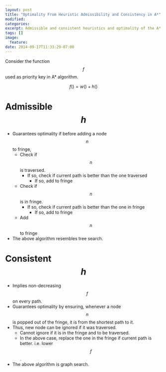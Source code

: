 ```yaml
---
layout: post
title: "Optimality From Heuristic Admissibility and Consistency in A*"
modified:
categories: 
excerpt: Admissible and consistent heuristics and optimality of the A* algorithm.
tags: []
image:
  feature:
date: 2014-09-17T11:33:29-07:00
---
```


Consider the function $$f$$ used as priority key in A* algorithm.

$$
f() = w() + h()
$$

# Admissible $$h$$

+ Guarantees optimality if before adding a node $$n$$ to fringe,
    + Check if $$n$$ is traversed.
        + If so, check if current path is better than the one traversed
            + If so, add to fringe
    + Check if $$n$$ is in fringe.
        + If so, check if current path is better than the one in fringe
            + If so, add to fringe
    + Add $$n$$ to fringe
+ The above algorithm resembles tree search.    
        
# Consistent $$h$$

+ Implies non-decreasing $$f$$ on every path.
+ Guarantees optimality by ensuring, whenever a node $$n$$ is popped out of the fringe, it is from the shortest path to it.
+ Thus, new node can be ignored if it was traversed.
    + Cannot ignore if it is in the fringe and to be traversed.
    + In the above case, replace the one in the fringe if current path is better. i.e. lower $$f$$.
+ The above algorithm is graph search.  
